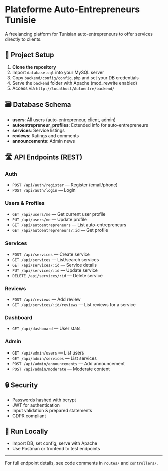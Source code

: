 # Plateforme Auto-Entrepreneurs Tunisie

A freelancing platform for Tunisian auto-entrepreneurs to offer services directly to clients.

## 🚀 Project Setup

1. **Clone the repository**
2. Import `database.sql` into your MySQL server
3. Copy `backend/config/config.php` and set your DB credentials
4. Serve the `backend` folder with Apache (mod_rewrite enabled)
5. Access via `http://localhost/Autoentre/backend/`

## 🗃️ Database Schema
- **users**: All users (auto-entrepreneur, client, admin)
- **autoentrepreneur_profiles**: Extended info for auto-entrepreneurs
- **services**: Service listings
- **reviews**: Ratings and comments
- **announcements**: Admin news

## 🛣️ API Endpoints (REST)

### Auth
- `POST /api/auth/register` — Register (email/phone)
- `POST /api/auth/login` — Login

### Users & Profiles
- `GET /api/users/me` — Get current user profile
- `PUT /api/users/me` — Update profile
- `GET /api/autoentrepreneurs` — List auto-entrepreneurs
- `GET /api/autoentrepreneurs/:id` — Get profile

### Services
- `POST /api/services` — Create service
- `GET /api/services` — List/search services
- `GET /api/services/:id` — Service details
- `PUT /api/services/:id` — Update service
- `DELETE /api/services/:id` — Delete service

### Reviews
- `POST /api/reviews` — Add review
- `GET /api/services/:id/reviews` — List reviews for a service

### Dashboard
- `GET /api/dashboard` — User stats

### Admin
- `GET /api/admin/users` — List users
- `GET /api/admin/services` — List services
- `POST /api/admin/announcements` — Add announcement
- `POST /api/admin/moderate` — Moderate content

## 🔒 Security
- Passwords hashed with bcrypt
- JWT for authentication
- Input validation & prepared statements
- GDPR compliant

## 🏃 Run Locally
- Import DB, set config, serve with Apache
- Use Postman or frontend to test endpoints

---

For full endpoint details, see code comments in `routes/` and `controllers/`.
